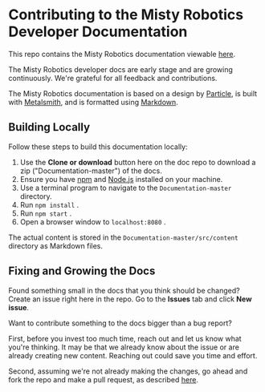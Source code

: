 # Contributing to the Misty Robotics Developer Documentation

This repo contains the Misty Robotics documentation viewable [here](docs.mistyrobotics.com).

The Misty Robotics developer docs are early stage and are growing continuously. We're grateful for all feedback and contributions. 

The Misty Robotics documentation is based on a design by [Particle](docs.particle.io), is built with [Metalsmith](http://www.metalsmith.io), and is formatted using [Markdown](https://daringfireball.net/projects/markdown/syntax).


## Building Locally

Follow these steps to build this documentation locally:

1. Use the **Clone or download** button here on the doc repo to download a zip ("Documentation-master") of the docs.
2. Ensure you have [npm](https://www.npmjs.com) and [Node.js](nodejs.org) installed on your machine.
3. Use a terminal program to navigate to the `Documentation-master` directory.
4. Run `npm install` .
5. Run `npm start` .
6. Open a browser window to `localhost:8080` .

The actual content is stored in the `Documentation-master/src/content` directory as Markdown files.


## Fixing and Growing the Docs

Found something small in the docs that you think should be changed? Create an issue right here in the repo. Go to the **Issues** tab and click **New issue**.

Want to contribute something to the docs bigger than a bug report?

First, before you invest too much time, reach out and let us know what you're thinking. It may be that we already know about the issue or are already creating new content. Reaching out could save you time and effort.

Second, assuming we're not already making the changes, go ahead and fork the repo and make a pull request, as described [here](https://help.github.com/articles/working-with-forks/).
